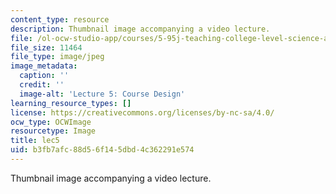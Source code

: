 ```yaml
---
content_type: resource
description: Thumbnail image accompanying a video lecture.
file: /ol-ocw-studio-app/courses/5-95j-teaching-college-level-science-and-engineering-spring-2009/b3fb7afc88d56f145dbd4c362291e574_lec5.jpg
file_size: 11464
file_type: image/jpeg
image_metadata:
  caption: ''
  credit: ''
  image-alt: 'Lecture 5: Course Design'
learning_resource_types: []
license: https://creativecommons.org/licenses/by-nc-sa/4.0/
ocw_type: OCWImage
resourcetype: Image
title: lec5
uid: b3fb7afc-88d5-6f14-5dbd-4c362291e574
---
```

Thumbnail image accompanying a video lecture.